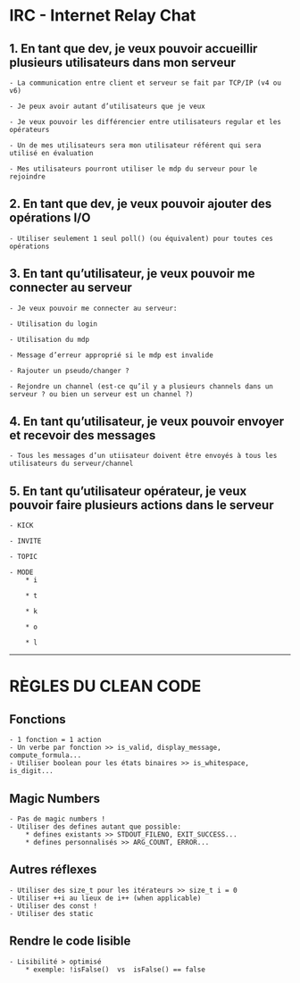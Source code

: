 # IRC - Internet Relay Chat


## 1. En tant que dev, je veux pouvoir accueillir plusieurs utilisateurs dans mon serveur

	- La communication entre client et serveur se fait par TCP/IP (v4 ou v6)

	- Je peux avoir autant d’utilisateurs que je veux

	- Je veux pouvoir les différencier entre utilisateurs regular et les opérateurs

	- Un de mes utilisateurs sera mon utilisateur référent qui sera utilisé en évaluation

	- Mes utilisateurs pourront utiliser le mdp du serveur pour le rejoindre



## 2. En tant que dev, je veux pouvoir ajouter des opérations I/O

	- Utiliser seulement 1 seul poll() (ou équivalent) pour toutes ces opérations



## 3. En tant qu’utilisateur, je veux pouvoir me connecter au serveur

	- Je veux pouvoir me connecter au serveur:

	- Utilisation du login

	- Utilisation du mdp

	- Message d’erreur approprié si le mdp est invalide

	- Rajouter un pseudo/changer ?

	- Rejondre un channel (est-ce qu’il y a plusieurs channels dans un serveur ? ou bien un serveur est un channel ?)



## 4. En tant qu’utilisateur, je veux pouvoir envoyer et recevoir des messages

	- Tous les messages d’un utiisateur doivent être envoyés à tous les utilisateurs du serveur/channel



## 5. En tant qu’utilisateur opérateur, je veux pouvoir faire plusieurs actions dans le serveur

	- KICK

	- INVITE

	- TOPIC

	- MODE
		* i

		* t

		* k

		* o

		* l


--------------------------------------------------------------------------

# RÈGLES DU CLEAN CODE


## Fonctions

	- 1 fonction = 1 action
	- Un verbe par fonction >> is_valid, display_message, compute_formula...
	- Utiliser boolean pour les états binaires >> is_whitespace, is_digit...


## Magic Numbers

	- Pas de magic numbers !
	- Utiliser des defines autant que possible:
		* defines existants >> STDOUT_FILENO, EXIT_SUCCESS...
		* defines personnalisés >> ARG_COUNT, ERROR...
	

## Autres réflexes

	- Utiliser des size_t pour les itérateurs >> size_t i = 0
	- Utiliser ++i au lieux de i++ (when applicable)
	- Utiliser des const !
	- Utiliser des static

## Rendre le code lisible

	- Lisibilité > optimisé
		* exemple: !isFalse()  vs  isFalse() == false